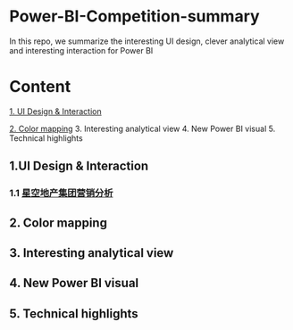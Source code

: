 # Power-BI-Competition-summary
In this repo, we summarize the interesting UI design, clever analytical view and interesting interaction for Power BI

# Content
[1. UI Design & Interaction](#1ui-design--interaction)

[2. Color mapping]((#1ui-design--interaction))
3. Interesting analytical view
4. New Power BI visual
5. Technical highlights

## 1.UI Design & Interaction
### 1.1 [星空地产集团营销分析](https://app.powerbi.com/view?r=eyJrIjoiZjkwYTY2MmQtODIzYS00ZGJlLWJiNmEtMjcyNWQ0YTY2MGNiIiwidCI6IjdlMTczODMxLThkZDYtNDlkZC1hY2Q1LTljZTY3ZmQ1ODM5MCIsImMiOjZ9)
## 2. Color mapping
## 3. Interesting analytical view
## 4. New Power BI visual
## 5. Technical highlights 
